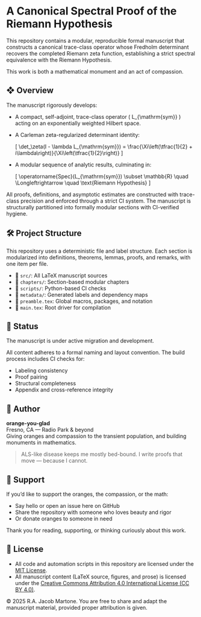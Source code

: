 # A Canonical Spectral Proof of the Riemann Hypothesis

This repository contains a modular, reproducible formal manuscript that constructs a canonical trace-class operator whose Fredholm determinant recovers the completed Riemann zeta function, establishing a strict spectral equivalence with the Riemann Hypothesis.

This work is both a mathematical monument and an act of compassion.

## ❖ Overview

The manuscript rigorously develops:

- A compact, self-adjoint, trace-class operator \( L_{\mathrm{sym}} \) acting on an exponentially weighted Hilbert space.
- A Carleman zeta-regularized determinant identity:
  
  \[
  \det_\zeta(I - \lambda L_{\mathrm{sym}}) = \frac{\Xi\left(\tfrac{1}{2} + i\lambda\right)}{\Xi\left(\tfrac{1}{2}\right)}
  \]

- A modular sequence of analytic results, culminating in:

  \[
  \operatorname{Spec}(L_{\mathrm{sym}}) \subset \mathbb{R} \quad \Longleftrightarrow \quad \text{Riemann Hypothesis}
  \]

All proofs, definitions, and asymptotic estimates are constructed with trace-class precision and enforced through a strict CI system. The manuscript is structurally partitioned into formally modular sections with CI-verified hygiene.

## 🛠 Project Structure

This repository uses a deterministic file and label structure. Each section is modularized into definitions, theorems, lemmas, proofs, and remarks, with one item per file.

- 📂 `src/`: All LaTeX manuscript sources
- 📂 `chapters/`: Section-based modular chapters
- 📂 `scripts/`: Python-based CI checks
- 📂 `metadata/`: Generated labels and dependency maps
- 📄 `preamble.tex`: Global macros, packages, and notation
- 📄 `main.tex`: Root driver for compilation

## 📐 Status

The manuscript is under active migration and development.

All content adheres to a formal naming and layout convention. The build process includes CI checks for:

- Labeling consistency
- Proof pairing
- Structural completeness
- Appendix and cross-reference integrity

## 📍 Author

**orange-you-glad**  
Fresno, CA — Radio Park & beyond  
Giving oranges and compassion to the transient population, and building monuments in mathematics.

> ALS-like disease keeps me mostly bed-bound. I write proofs that move — because I cannot.

## 🧡 Support

If you’d like to support the oranges, the compassion, or the math:

- Say hello or open an issue here on GitHub
- Share the repository with someone who loves beauty and rigor
- Or donate oranges to someone in need

Thank you for reading, supporting, or thinking curiously about this work.

## 📖 License

- All code and automation scripts in this repository are licensed under the [MIT License](./LICENSE).
- All manuscript content (LaTeX source, figures, and prose) is licensed under the [Creative Commons Attribution 4.0 International License (CC BY 4.0)](./LICENSE-CC-BY-4.0).

© 2025 R.A. Jacob Martone. You are free to share and adapt the manuscript material, provided proper attribution is given.
